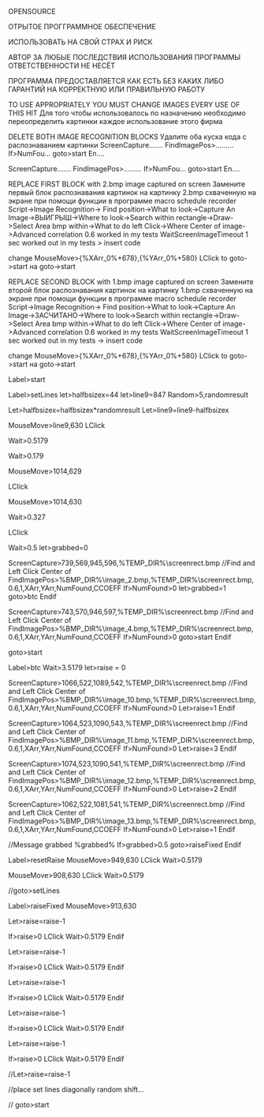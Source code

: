 OPENSOURCE

ОТРЫТОЕ ПРОГГРАММНОЕ ОБЕСПЕЧЕНИЕ

ИСПОЛЬЗОВАТЬ НА СВОЙ СТРАХ И РИСК

АВТОР ЗА ЛЮБЫЕ ПОСЛЕДСТВИЯ ИСПОЛЬЗОВАНИЯ ПРОГРАММЫ ОТВЕТСТВЕННОСТИ НЕ НЕСЁТ

ПРОГРАММА ПРЕДОСТАВЛЯЕТСЯ КАК ЕСТЬ БЕЗ КАКИХ ЛИБО ГАРАНТИЙ НА КОРРЕКТНУЮ ИЛИ ПРАВИЛЬНУЮ РАБОТУ 


TO USE APPROPRIATELY YOU MUST CHANGE IMAGES EVERY USE OF THIS HIT
Для того чтобы использовалось по назначению необходимо переопределить картинки каждое использование этого фирма

DELETE BOTH IMAGE RECOGNITION BLOCKS
Удалите оба куска кода с распознаванием картинки
ScreenCapture.......
FindImagePos>.........
If>NumFou...
  goto>start
En....

ScreenCapture.......
FindImagePos>.........
If>NumFou...
  goto>start
En....

REPLACE FIRST BLOCK with 2.bmp image captured on screen
Замените первый блок распознавания картинок на картинку 2.bmp схваченную на экране при помощи функции в программе macro schedule recorder
Script->Image Recognition-> Find position->What to look->Capture An Image->ВЫИГРЫШ->Where to look->Search within rectangle->Draw->Select Area bmp within->What to do left Click->Where Center of image->Advanced correlation 0.6 worked in my tests WaitScreenImageTimeout 1 sec worked out in my tests > insert code 

change 
 MouseMove>{%XArr_0%+678},{%YArr_0%+580}
  LClick
to goto->start
на goto->start

REPLACE SECOND BLOCK with 1.bmp image captured on screen
Замените второй блок распознавания картинок на картинку 1.bmp схваченную на экране при помощи функции в программе macro schedule recorder
Script->Image Recognition-> Find position->What to look->Capture An Image->ЗАСЧИТАНО->Where to look->Search within rectangle->Draw->Select Area bmp within->What to do left Click->Where Center of image->Advanced correlation 0.6 worked in my tests WaitScreenImageTimeout 1 sec worked out in my tests -> insert code 

change 
 MouseMove>{%XArr_0%+678},{%YArr_0%+580}
  LClick
to goto->start
на goto->start

Label>start

Label>setLines
let>halfbsizex=44
let>line9=847
Random>5,randomresult

Let>halfbsizex=halfbsizex*randomresult
Let>line9=line9-halfbsizex

MouseMove>line9,630
LClick

Wait>0.5179

Wait>0.179

MouseMove>1014,629

LClick

MouseMove>1014,630

Wait>0.327

LClick

Wait>0.5
let>grabbed=0

ScreenCapture>739,569,945,596,%TEMP_DIR%\screenrect.bmp
//Find and Left Click Center of 
FindImagePos>%BMP_DIR%\image_2.bmp,%TEMP_DIR%\screenrect.bmp,0.6,1,XArr,YArr,NumFound,CCOEFF
If>NumFound>0
  let>grabbed=1
  goto>btc
Endif

ScreenCapture>743,570,946,597,%TEMP_DIR%\screenrect.bmp
//Find and Left Click Center of 
FindImagePos>%BMP_DIR%\image_4.bmp,%TEMP_DIR%\screenrect.bmp,0.6,1,XArr,YArr,NumFound,CCOEFF
If>NumFound>0
  goto>start
Endif

goto>start

Label>btc
Wait>3.5179
let>raise = 0

ScreenCapture>1066,522,1089,542,%TEMP_DIR%\screenrect.bmp
//Find and Left Click Center of 
FindImagePos>%BMP_DIR%\image_10.bmp,%TEMP_DIR%\screenrect.bmp,0.6,1,XArr,YArr,NumFound,CCOEFF
If>NumFound>0
  Let>raise=1
Endif

ScreenCapture>1064,523,1090,543,%TEMP_DIR%\screenrect.bmp
//Find and Left Click Center of 
FindImagePos>%BMP_DIR%\image_11.bmp,%TEMP_DIR%\screenrect.bmp,0.6,1,XArr,YArr,NumFound,CCOEFF
If>NumFound>0
  Let>raise=3
Endif



ScreenCapture>1074,523,1090,541,%TEMP_DIR%\screenrect.bmp
//Find and Left Click Center of 
FindImagePos>%BMP_DIR%\image_12.bmp,%TEMP_DIR%\screenrect.bmp,0.6,1,XArr,YArr,NumFound,CCOEFF
If>NumFound>0
  Let>raise=2
Endif


ScreenCapture>1062,522,1081,541,%TEMP_DIR%\screenrect.bmp
//Find and Left Click Center of 
FindImagePos>%BMP_DIR%\image_13.bmp,%TEMP_DIR%\screenrect.bmp,0.6,1,XArr,YArr,NumFound,CCOEFF
If>NumFound>0
  Let>raise=1
Endif


//Message grabbed %grabbed%
If>grabbed>0.5
  goto>raiseFixed
Endif

Label>resetRaise
MouseMove>949,630
LClick
Wait>0.5179

MouseMove>908,630
LClick
Wait>0.5179

//goto>setLines

Label>raiseFixed
MouseMove>913,630

Let>raise=raise-1

If>raise>0
  LClick
  Wait>0.5179
Endif

Let>raise=raise-1

If>raise>0
  LClick
  Wait>0.5179
Endif

Let>raise=raise-1

If>raise>0
  LClick
  Wait>0.5179
Endif

Let>raise=raise-1

If>raise>0
  LClick
  Wait>0.5179
Endif

Let>raise=raise-1

If>raise>0
  LClick
  Wait>0.5179
Endif

//Let>raise=raise-1

//place set lines diagonally random shift...


//
goto>start



